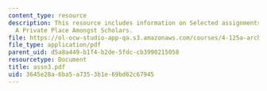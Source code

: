 ```yaml
---
content_type: resource
description: This resource includes information on Selected assignments from the class
  A Private Place Amongst Scholars.
file: https://ol-ocw-studio-app-qa.s3.amazonaws.com/courses/4-125a-architecture-studio-building-in-landscapes-fall-2005/3645e28a6ba5a7353b1e69bd62c67945_assn3.pdf
file_type: application/pdf
parent_uid: d5a8a449-b1f4-b2de-5fdc-cb3990215058
resourcetype: Document
title: assn3.pdf
uid: 3645e28a-6ba5-a735-3b1e-69bd62c67945
---
```

